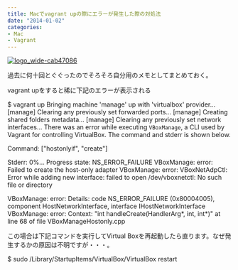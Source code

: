 ```yaml
---
title: Macでvagrant upの際にエラーが発生した際の対処法
date: "2014-01-02"
categories: 
- Mac
- Vagrant
---
```


[![logo_wide-cab47086](https://hypermkt-blog.lolipop.io/wp-content/uploads/2014/01/logo_wide-cab47086-300x82.png)](https://hypermkt-blog.lolipop.io/wp-content/uploads/2014/01/logo_wide-cab47086.png)

過去に何十回とぐぐったのでそろそろ自分用のメモとしてまとめておく。

vagrant upをすると稀に下記のエラーが表示される


$ vagrant up
Bringing machine 'manage' up with 'virtualbox' provider...
[manage] Clearing any previously set forwarded ports...
[manage] Creating shared folders metadata...
[manage] Clearing any previously set network interfaces...
There was an error while executing `VBoxManage`, a CLI used by Vagrant
for controlling VirtualBox. The command and stderr is shown below.

Command: ["hostonlyif", "create"]

Stderr: 0%...
Progress state: NS_ERROR_FAILURE
VBoxManage: error: Failed to create the host-only adapter
VBoxManage: error: VBoxNetAdpCtl: Error while adding new interface: failed to open /dev/vboxnetctl: No such file or directory

VBoxManage: error: Details: code NS_ERROR_FAILURE (0x80004005), component HostNetworkInterface, interface IHostNetworkInterface
VBoxManage: error: Context: "int handleCreate(HandlerArg*, int, int*)" at line 68 of file VBoxManageHostonly.cpp

この場合は下記コマンドを実行してVirtual Boxを再起動したら直ります。なぜ発生するかの原因は不明ですが・・・。


$ sudo /Library/StartupItems/VirtualBox/VirtualBox restart